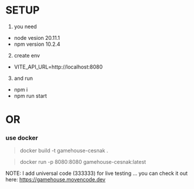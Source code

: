 # SETUP
1. you need
- node vesion 20.11.1
- npm version 10.2.4

2. create env
- VITE_API_URL=http://localhost:8080

3. and run 
- npm i
- npm run start

# OR

### use docker

> docker build -t gamehouse-cesnak .

> docker run -p 8080:8080 gamehouse-cesnak:latest


NOTE: I add universal code (333333) for live testing ... 
you can check it out here: https://gamehouse.movencode.dev
